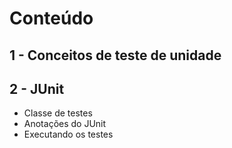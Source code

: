 # Conteúdo

## 1 - Conceitos de teste de unidade

## 2 - JUnit

* Classe de testes
* Anotações do JUnit
* Executando os testes
